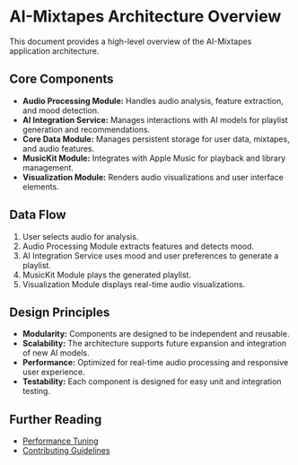 # AI-Mixtapes Architecture Overview

This document provides a high-level overview of the AI-Mixtapes application architecture.

## Core Components

*   **Audio Processing Module:** Handles audio analysis, feature extraction, and mood detection.
*   **AI Integration Service:** Manages interactions with AI models for playlist generation and recommendations.
*   **Core Data Module:** Manages persistent storage for user data, mixtapes, and audio features.
*   **MusicKit Module:** Integrates with Apple Music for playback and library management.
*   **Visualization Module:** Renders audio visualizations and user interface elements.

## Data Flow

1.  User selects audio for analysis.
2.  Audio Processing Module extracts features and detects mood.
3.  AI Integration Service uses mood and user preferences to generate a playlist.
4.  MusicKit Module plays the generated playlist.
5.  Visualization Module displays real-time audio visualizations.

## Design Principles

*   **Modularity:** Components are designed to be independent and reusable.
*   **Scalability:** The architecture supports future expansion and integration of new AI models.
*   **Performance:** Optimized for real-time audio processing and responsive user experience.
*   **Testability:** Each component is designed for easy unit and integration testing.

## Further Reading

*   [Performance Tuning](performance-tuning.md)
*   [Contributing Guidelines](../CONTRIBUTING.md)